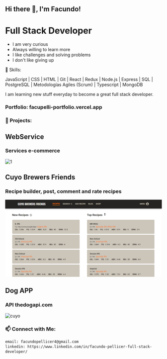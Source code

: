 ## Hi there 👋, I'm Facundo!

# Full Stack Developer

- I am very curious
- Always willing to learn more
- I like challenges and solving problems
- I don't like giving up

🌱 Skills:

JavaScript | CSS | HTML | Git | React | Redux | Node.js | Express | SQL | PostgreSQL
| Metodologías Agiles (Scrum) | Typescript | MongoDB

I am learning new stuff everyday to become a great full stack developer.

### Portfolio: facupelli-portfolio.vercel.app

### 💼 Projects: 

## WebService 

### Services e-commerce
<img src="https://res.cloudinary.com/dzjz8pe0y/image/upload/v1637785254/webservice_1_hs8uig.png" alt="1">


## Cuyo Brewers Friends
### Recipe builder, post, comment and rate recipes
<img src='./Media/cuyo2022.png' alt='cuyo'>

## Dog APP
### API thedogapi.com
<img src='https://res.cloudinary.com/dzjz8pe0y/image/upload/v1637709264/landing_pidogs_vqevm5.png' alt='cuyo'>

### 📫 Connect with Me:

    email: facundopellicer4@gmail.com
    linkedin: https://www.linkedin.com/in/facundo-pellicer-full-stack-developer/

